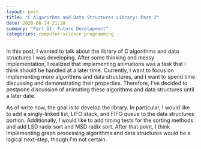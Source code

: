 ```yaml
---
layout: post
title: "C Algorithms and Data Structures Library: Part 2"
date: 2020-06-14 21:28
summary: "Part II: Future Development"
categories: computer-science programming
---
```


In this post, I wanted to talk about the library of C algorithms and data structures I was developing. After some thinking and messy implementation, I realized that implementing animations was a task that I think should be handled at a later time. Currently, I want to focus on implementing more algorithms and data structures, and I want to spend time discussing and demonstrating their properties. Therefore, I've decided to postpone discussion of animating these algorithms and data structures until a later date.

As of write now, the goal is to develop the library. In particular, I would like to add a singly-linked list, LIFO stack, and FIFO queue to the data structures portion. Additionally, I would like to add timing tests for the sorting methods and add LSD radix sort and MSD radix sort. After that point, I think implementing graph processing algorithms and data structures would be a logical next-step, though I'm not certain.
